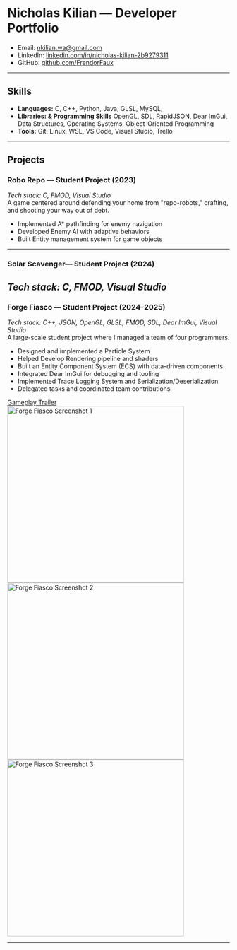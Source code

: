 # Nicholas Kilian — Developer Portfolio

- Email: [nkilian.wa@gmail.com](mailto:nkilian.wa@gmail.com)  
- LinkedIn: [linkedin.com/in/nicholas-kilian-2b9279311](https://linkedin.com/in/nicholas-kilian-2b9279311)  
- GitHub: [github.com/FrendorFaux](https://github.com/FrendorFaux)
  
---

## Skills

- **Languages:** C, C++, Python, Java, GLSL, MySQL,
- **Libraries: & Programming Skills** OpenGL, SDL, RapidJSON, Dear ImGui, Data Structures, Operating Systems, Object-Oriented Programming
- **Tools:** Git, Linux, WSL, VS Code, Visual Studio, Trello

---

## Projects

### Robo Repo — Student Project (2023)
*Tech stack: C, FMOD, Visual Studio*  
A game centered around defending your home from "repo-robots," crafting, and shooting your way out of debt.  

- Implemented A* pathfinding for enemy navigation  
- Developed Enemy AI with adaptive behaviors  
- Built Entity management system for game objects  

---

### Solar Scavenger— Student Project (2024)
*Tech stack: C, FMOD, Visual Studio*  
---

### Forge Fiasco — Student Project (2024–2025)
*Tech stack: C++, JSON, OpenGL, GLSL, FMOD, SDL, Dear ImGui, Visual Studio*  
A large-scale student project where I managed a team of four programmers.  

- Designed and implemented a Particle System
- Helped Develop Rendering pipeline and shaders  
- Built an Entity Component System (ECS) with data-driven components
- Integrated Dear ImGui for debugging and tooling  
- Implemented Trace Logging System and Serialization/Deserialization 
- Delegated tasks and coordinated team contributions  

[Gameplay Trailer](https://youtu.be/DMdii-rpamE?si=auxwUUbDHUfNYEQ_)
<img src="(assets/screenshot_1.jpg" alt="Forge Fiasco Screenshot 1" width="400">
<img src="(assets/screenshot_2.jpg" alt="Forge Fiasco Screenshot 2" width="400">
<img src="(assets/screenshot_3.jpg" alt="Forge Fiasco Screenshot 3" width="400">


---


